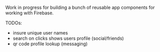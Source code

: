Work in progress for building a bunch of reusable app components for working with Firebase.

TODOs:
- insure unique user names
- search on clicks shows users profile
(social/friends)
- qr code profile lookup
(messaging)